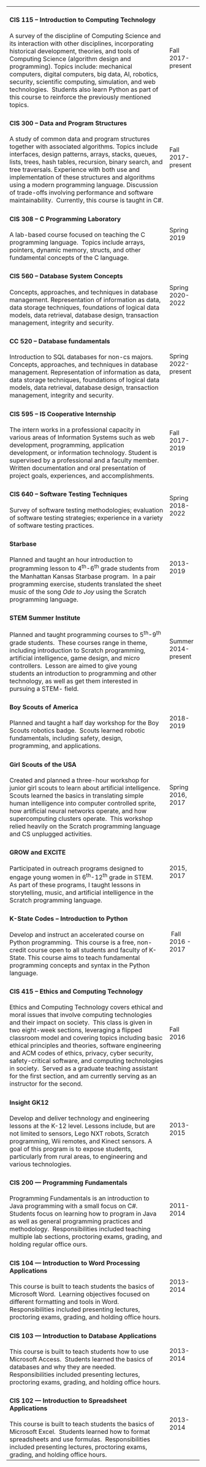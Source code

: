 ---
---
<table>
    <tbody>
        <tr>
            <td>
                <h4><strong>CIS 115 – Introduction to Computing Technology</strong></h4>
                A survey of the discipline of Computing Science and its interaction with other disciplines, incorporating historical development, theories, and tools of Computing Science (algorithm design and programming). Topics include: mechanical computers, digital computers, big data, AI, robotics, security, scientific computing, simulation, and web technologies.  Students also learn Python as part of this course to reinforce the previously mentioned topics.</td>
            <td>Fall 2017-present</td>
        </tr>
        <tr>
            <td>
                <h4><strong>CIS 300 – Data and Program Structures
                    </strong></h4>
                A study of common data and program structures together with associated algorithms. Topics include interfaces, design patterns, arrays, stacks, queues, lists, trees, hash tables, recursion, binary search, and tree traversals. Experience with both use and implementation of these structures and algorithms using a modern programming language. Discussion of trade-offs involving performance and software maintainability.  Currently, this course is taught in C#.</td>
            <td>Fall 2017-present</td>
        </tr>
        <tr>
            <td>
                <h4><strong>CIS 308 – C Programming Laboratory
                    </strong></h4>
                A lab-based course focused on teaching the C programming language.  Topics include arrays, pointers, dynamic memory, structs, and other fundamental concepts of the C language.</td>
            <td>Spring 2019</td>
        </tr>
        <tr>
            <td>
                <h4><strong>CIS 560 – Database System Concepts
                    </strong></h4>
                Concepts, approaches, and techniques in database management. Representation of information as data, data storage techniques, foundations of logical data models, data retrieval, database design, transaction management, integrity and security.</td>
            <td>Spring 2020-2022</td>
        </tr>
        <tr>
            <td>
                <h4><strong>CC 520 – Database fundamentals
                    </strong></h4>
                Introduction to SQL databases for non-cs majors. Concepts, approaches, and techniques in database management. Representation of information as data, data storage techniques, foundations of logical data models, data retrieval, database design, transaction management, integrity and security.</td>
            <td>Spring 2022-present</td>
        </tr>
        <tr>
            <td>
                <h4><strong>CIS 595 – IS Cooperative Internship</strong></h4>
                The intern works in a professional capacity in various areas of Information Systems such as web development, programming, application development, or information technology. Student is supervised by a professional and a faculty member. Written documentation and oral presentation of project goals, experiences, and accomplishments.</td>
            <td>Fall 2017-2019</td>
        </tr>
        <tr>
            <td>
                <h4><strong>CIS 640 – Software Testing Techniques
                    </strong></h4>
                Survey of software testing methodologies; evaluation of software testing strategies; experience in a variety of software testing practices.</td>
            <td>Spring 2018-2022</td>
        </tr>
        <tr>
            <td>
                <h4><strong>Starbase</strong></h4>
                Planned and taught an hour introduction to programming lesson to 4<sup>th</sup>-6<sup>th</sup> grade students from the Manhattan Kansas Starbase program.  In a pair programming exercise, students translated the sheet music of the song <em>Ode to Joy</em> using the Scratch programming language.</td>
            <td>2013-2019</td>
        </tr>
        <tr>
            <td>
                <h4><strong>STEM Summer Institute</strong></h4>
                Planned and taught programming courses to 5<sup>th</sup>-9<sup>th</sup> grade students.  These courses range in theme, including introduction to Scratch programming, artificial intelligence, game design, and micro controllers.  Lesson are aimed to give young students an introduction to programming and other technology, as well as get them interested in pursuing a STEM- field.</td>
            <td>Summer 2014-present</td>
        </tr>
        <tr>
            <td>
                <h4><strong>Boy Scouts of America</strong></h4>
                Planned and taught a half day workshop for the Boy Scouts robotics badge.  Scouts learned robotic fundamentals, including safety, design, programming, and applications.</td>
            <td>2018-2019</td>
        </tr>
        <tr>
            <td>
                <h4><strong>Girl Scouts of the USA</strong></h4>
                Created and planned a three-hour workshop for junior girl scouts to learn about artificial intelligence.  Scouts learned the basics in translating simple human intelligence into computer controlled sprite, how artificial neural networks operate, and how supercomputing clusters operate.  This workshop relied heavily on the Scratch programming language and CS unplugged activities.</td>
            <td>Spring 2016, 2017</td>
        </tr>
        <tr>
            <td>
                <h4><strong>GROW and EXCITE</strong></h4>
                Participated in outreach programs designed to engage young women in 6<sup>th</sup>-12<sup>th</sup> grade in STEM.  As part of these programs, I taught lessons in storytelling, music, and artificial intelligence in the Scratch programming language.</td>
            <td>2015, 2017</td>
        </tr>
        <tr>
            <td>
                <h4><strong>K-State Codes – Introduction to Python</strong></h4>
                Develop and instruct an accelerated course on Python programming.  This course is a free, non-credit course open to all students and faculty of K-State. This course aims to teach fundamental programming concepts and syntax in the Python language.</td>
            <td> Fall 2016 - 2017</td>
        </tr>
        <tr>
            <td>
                <h4><strong>CIS 415 – Ethics and Computing Technology</strong></h4>
                Ethics and Computing Technology covers ethical and moral issues that involve computing technologies and their impact on society.  This class is given in two eight-week sections, leveraging a flipped classroom model and covering topics including basic ethical principles and theories, software engineering and ACM codes of ethics, privacy, cyber security, safety-critical software, and computing technologies in society.  Served as a graduate teaching assistant for the first section, and am currently serving as an instructor for the second.</td>
            <td>Fall 2016</td>
        </tr>
        <tr>
            <td>
                <h4><strong>Insight GK12</strong></h4>
                Develop and deliver technology and engineering lessons at the K-12 level. Lessons include, but are not limited to sensors, Lego NXT robots, Scratch programming, Wii remotes, and Kinect sensors. A goal of this program is to expose students, particularly from rural areas, to engineering and various technologies.</td>
            <td>2013-2015</td>
        </tr>
        <tr>
            <td>
                <h4><strong>CIS 200 </strong><strong>— Programming Fundamentals</strong></h4>
                Programming Fundamentals is an introduction to Java programming with a small focus on C#.  Students focus on learning how to program in Java as well as general programming practices and methodology.  Responsibilities included teaching multiple lab sections, proctoring exams, grading, and holding regular office ours.</td>
            <td>2011-2014</td>
        </tr>
        <tr>
            <td>
                <h4><strong>CIS 104 </strong><strong>— Introduction to Word Processing Applications</strong></h4>
                This course is built to teach students the basics of Microsoft Word.  Learning objectives focused on different formatting and tools in Word.  Responsibilities included presenting lectures, proctoring exams, grading, and holding office hours.</td>
            <td>2013-2014</td>
        </tr>
        <tr>
            <td>
                <h4><strong>CIS 103 </strong><strong>— Introduction to Database Applications</strong></h4>
                This course is built to teach students how to use Microsoft Access.  Students learned the basics of databases and why they are needed.  Responsibilities included presenting lectures, proctoring exams, grading, and holding office hours.</td>
            <td>2013-2014</td>
        </tr>
        <tr>
            <td>
                <h4><strong>CIS 102 </strong><strong>— Introduction to Spreadsheet Applications</strong></h4>
                This course is built to teach students the basics of Microsoft Excel.  Students learned how to format spreadsheets and use formulas.  Responsibilities included presenting lectures, proctoring exams, grading, and holding office hours.</td>
            <td>2013-2014</td>
        </tr>
    </tbody>
</table>